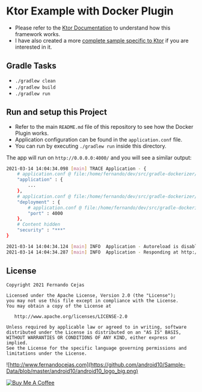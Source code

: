 # Ktor Example with Docker Plugin

 - Please refer to the [Ktor Documentation](https://ktor.io/) to understand how this framework works. 
 - I have also created a more [complete sample specific to Ktor](https://fernandocejas.com) if you are interested in it.

## Gradle Tasks

 - `./gradlew clean`
 - `./gradlew build`
 - `./gradlew run`

## Run and setup this Project
 
 - Refer to the main `README.md` file of this repository to see how the Docker Plugin works.
 - Application configuration can be found in the `application.conf` file. 
 - You can run by executing `./gradlew run` inside this directory.

The app will run on `http://0.0.0.0:4000/` and you will see a similar output:

```bash 
2021-03-14 14:04:34.098 [main] TRACE Application - {
    # application.conf @ file:/home/fernando/dev/src/gradle-dockerizer/sample-project/ktor/build/resources/main/application.conf: 5
    "application" : {
        ...
    },
    # application.conf @ file:/home/fernando/dev/src/gradle-dockerizer/sample-project/ktor/build/resources/main/application.conf: 2
    "deployment" : {
        # application.conf @ file:/home/fernando/dev/src/gradle-dockerizer/sample-project/ktor/build/resources/main/application.conf: 3
        "port" : 4000
    },
    # Content hidden
    "security" : "***"
}

2021-03-14 14:04:34.124 [main] INFO  Application - Autoreload is disabled because the development mode is off.
2021-03-14 14:04:34.287 [main] INFO  Application - Responding at http://0.0.0.0:4000
```

## License

    Copyright 2021 Fernando Cejas

    Licensed under the Apache License, Version 2.0 (the "License");
    you may not use this file except in compliance with the License.
    You may obtain a copy of the License at

       http://www.apache.org/licenses/LICENSE-2.0

    Unless required by applicable law or agreed to in writing, software
    distributed under the License is distributed on an "AS IS" BASIS,
    WITHOUT WARRANTIES OR CONDITIONS OF ANY KIND, either express or implied.
    See the License for the specific language governing permissions and
    limitations under the License.


![http://www.fernandocejas.com](https://github.com/android10/Sample-Data/blob/master/android10/android10_logo_big.png)

<a href="https://www.buymeacoffee.com/android10" target="_blank"><img src="https://www.buymeacoffee.com/assets/img/custom_images/orange_img.png" alt="Buy Me A Coffee" style="height: auto !important;width: auto !important;" ></a>
